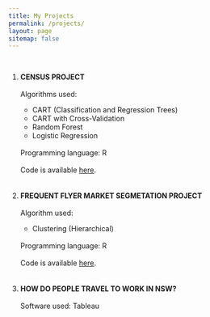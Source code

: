 ```yaml
---
title: My Projects
permalink: /projects/
layout: page
sitemap: false
---
```

   <br>
   <ol>
   <li><b>CENSUS PROJECT</b></li>
   <br>
      Algorithms used:</t>
                           <ul>
                           <li>CART (Classification and Regression Trees)</li>
                           <li>CART with Cross-Validation</li>
                           <li>Random Forest</li>
                           <li>Logistic Regression</li>
                           </ul>
         <br>
         Programming language: R
         <br><br>
         Code is available <a href="http://sachinshrestha.github.io/censusCode/">here</a>.
         <br><br><br>

   <li><b>FREQUENT FLYER MARKET SEGMETATION PROJECT</b></li>
   <br>
        Algorithm used:       
                           <ul>
                           <li>Clustering (Hierarchical)</li>
                           </ul>
         <br>
         Programming language: R
         <br><br>
        Code is available <a href="http://sachinshrestha.github.io/frequentFlyerCode">here</a>.
         <br><br><br>
         
   <li><b>HOW DO PEOPLE TRAVEL TO WORK IN NSW?</b></li>
   <br>
         Software used: Tableau
         <br><br><br>
   </ol>
